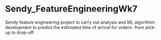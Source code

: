 # Sendy_FeatureEngineeringWk7
Sendy feature engineering project to carry out analysis and ML algorithim development to predict the estimated time of arrival for
orders- from pick-up to drop-off.
